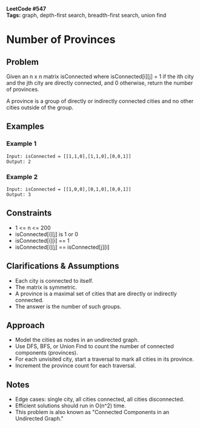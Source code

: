 **LeetCode #547**  
**Tags:** graph, depth-first search, breadth-first search, union find

# Number of Provinces

## Problem
Given an n x n matrix isConnected where isConnected[i][j] = 1 if the ith city and the jth city are directly connected, and 0 otherwise, return the number of provinces.

A province is a group of directly or indirectly connected cities and no other cities outside of the group.

## Examples

### Example 1
```
Input: isConnected = [[1,1,0],[1,1,0],[0,0,1]]
Output: 2
```

### Example 2
```
Input: isConnected = [[1,0,0],[0,1,0],[0,0,1]]
Output: 3
```

## Constraints
- 1 <= n <= 200
- isConnected[i][j] is 1 or 0
- isConnected[i][i] == 1
- isConnected[i][j] == isConnected[j][i]

## Clarifications & Assumptions
- Each city is connected to itself.
- The matrix is symmetric.
- A province is a maximal set of cities that are directly or indirectly connected.
- The answer is the number of such groups.

## Approach
- Model the cities as nodes in an undirected graph.
- Use DFS, BFS, or Union Find to count the number of connected components (provinces).
- For each unvisited city, start a traversal to mark all cities in its province.
- Increment the province count for each traversal.

## Notes
- Edge cases: single city, all cities connected, all cities disconnected.
- Efficient solutions should run in O(n^2) time.
- This problem is also known as "Connected Components in an Undirected Graph." 